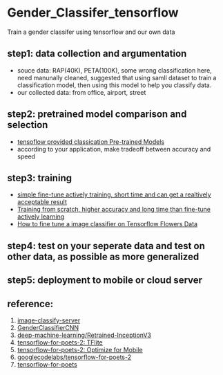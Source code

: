 # Gender_Classifer_tensorflow
Train a gender classifer using tensorflow and our own data

## step1: data collection and argumentation 
  * souce data: RAP(40K), PETA(100K), some wrong classification here, need manunally cleaned, suggested that using samll dataset to train a classification model, then using this model to help you classify data. 
  * our collected data: from office, airport, street 

## step2: pretrained model comparison and selection
  * [tensoflow provided classication Pre-trained Models](https://github.com/tensorflow/models/tree/master/research/slim#pre-trained-models)
  * according to your application, make tradeoff between accuracy and speed

## step3: training
  * [simple fine-tune actively training, short time and can get a realtively acceptable result]()
  * [Training from scratch, higher accuracy and long time than fine-tune actively learning]()
  * [How to fine tune a image classifier on Tensorflow Flowers Data]()

## step4: test on your seperate data and test on other data, as possible as more generalized

## step5: deployment to mobile or cloud server 





## reference:
1. [image-classify-server](https://github.com/ccd97/image-classify-server)
2. [GenderClassifierCNN](https://github.com/scoliann/GenderClassifierCNN/blob/master/genderClassification.py)
3. [deep-machine-learning/Retrained-InceptionV3](https://github.com/deep-machine-learning/Retrained-InceptionV3)
4. [tensorflow-for-poets-2: TFlite](https://codelabs.developers.google.com/codelabs/tensorflow-for-poets-2-tflite/#0)
5. [tensorflow-for-poets-2: Optimize for Mobile](https://codelabs.developers.google.com/codelabs/tensorflow-for-poets-2/#0)
6. [googlecodelabs/tensorflow-for-poets-2](https://github.com/googlecodelabs/tensorflow-for-poets-2)
7. [tensorflow-for-poets](https://codelabs.developers.google.com/codelabs/tensorflow-for-poets/#0)
